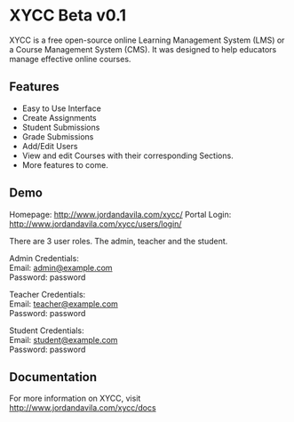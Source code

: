 # XYCC Beta v0.1
XYCC is a free open-source online Learning Management System (LMS) or a Course Management System (CMS). It was designed to help educators manage effective online courses. 

## Features
- Easy to Use Interface
- Create Assignments
- Student Submissions
- Grade Submissions
- Add/Edit Users
- View and edit Courses with their corresponding Sections.
- More features to come.

## Demo
Homepage: http://www.jordandavila.com/xycc/
Portal Login: http://www.jordandavila.com/xycc/users/login/

There are 3 user roles. The admin, teacher and the student.

Admin Credentials:  
Email: admin@example.com  
Password: password  

Teacher Credentials:  
Email: teacher@example.com  
Password: password  

Student Credentials:  
Email: student@example.com  
Password: password  

## Documentation
For more information on XYCC, visit http://www.jordandavila.com/xycc/docs


